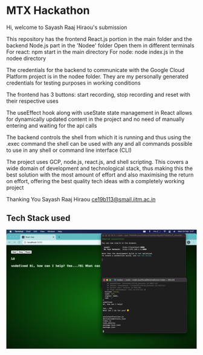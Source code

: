 # MTX Hackathon #

Hi, welcome to Sayash Raaj Hiraou's submission

This repository has the frontend React.js portion in the main folder and the backend Node.js part in the 'Nodee' folder
Open them in different terminals
For react: npm start in the main directory
For node: node index.js in the nodee directory

The credentials for the backend to communicate with the Google Cloud Platform project is in the nodee folder. They are my personally generated credentials for testing purposes in working conditions

The frontend has 3 buttons: start recording, stop recording and reset with their respective uses

The useEffect hook along with useState state management in React allows for dynamically updated content in the project and no need of manually entering and waiting for the api calls

The backend controls the shell from which it is running and thus using the .exec command the shell can be used with any and all commands possible to use in any shell or command line interface (CLI)

The project uses GCP, node.js, react.js, and shell scripting. This covers a wide domain of development and technological stack, thus making this the best solution with the most amount of effort and also maximising the return on effort, offering the best quality tech ideas with a completely working project

Thanking You
Sayash Raaj Hiraou
ce19b113@smail.iitm.ac.in

## Tech Stack used ##

![Tech Stack](screenshot.png?raw=true "Tech Stack")